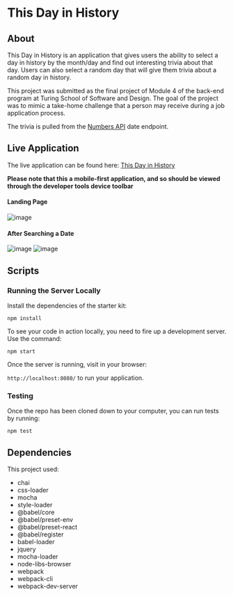 # This Day in History

## About

This Day in History is an application that gives users the ability to select a day in history by the month/day and find out interesting trivia about that day. Users can also select a random day that will give them trivia about a random day in history.

This project was submitted as the final project of Module 4 of the back-end program at Turing School of Software and Design. The goal of the project was to mimic a take-home challenge that a person may receive during a job application process.

The trivia is pulled from the [Numbers API](http://numbersapi.com) date endpoint.

## Live Application

The live application can be found here: [This Day in History](https://tcraig7.github.io/this_day_in_history/)

**Please note that this a mobile-first application, and so should be viewed through the developer tools device toolbar**

#### Landing Page

![image](https://user-images.githubusercontent.com/36015215/50807436-ababf800-12b7-11e9-9f2f-746fe43a7b45.png)

#### After Searching a Date

![image](https://user-images.githubusercontent.com/36015215/50807396-7acbc300-12b7-11e9-8532-bdf7490f50af.png) ![image](https://user-images.githubusercontent.com/36015215/50807465-bcf50480-12b7-11e9-8152-c43b80138e9b.png)

## Scripts

### Running the Server Locally
  Install the dependencies of the starter kit:

  ```
  npm install
  ```

  To see your code in action locally, you need to fire up a development server. Use the command:

  ```
  npm start
  ```

  Once the server is running, visit in your browser:

  `http://localhost:8080/` to run your application.

 ### Testing
 
  Once the repo has been cloned down to your computer, you can run tests by running:

  ```
  npm test
  ```

## Dependencies

This project used:

* chai
* css-loader
* mocha
* style-loader 
* @babel/core
* @babel/preset-env 
* @babel/preset-react 
* @babel/register
* babel-loader
* jquery
* mocha-loader 
* node-libs-browser
* webpack
* webpack-cli 
* webpack-dev-server 

